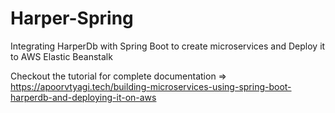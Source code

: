 # Harper-Spring
Integrating HarperDb with Spring Boot to create microservices and Deploy it to AWS Elastic Beanstalk

Checkout the tutorial for complete documentation => https://apoorvtyagi.tech/building-microservices-using-spring-boot-harperdb-and-deploying-it-on-aws
